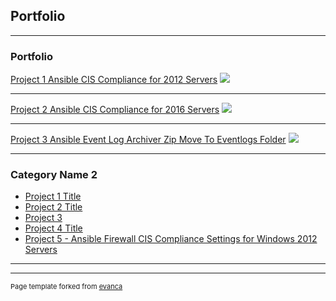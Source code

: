 ## Portfolio

---

### Portfolio 

[Project 1 Ansible CIS Compliance for 2012 Servers](https://github.com/rwilliam4444/ansible-collection-compliance-windows-2012)
<img src="images/dummy_thumbnail.jpg?raw=true"/>

---
[Project 2 Ansible CIS Compliance for 2016 Servers](https://github.com/rwilliam4444/ansible-collection-compliance-windows-2016)
<img src="images/dummy_thumbnail.jpg?raw=true"/>

---
[Project 3 Ansible Event Log Archiver Zip Move To Eventlogs Folder](https://github.com/rwilliam4444/ansible-role-event-log-archiver-zip-move-to-eventlogs-folder)
<img src="images/dummy_thumbnail.jpg?raw=true"/>

---

### Category Name 2

- [Project 1 Title](https://github.com/rwilliam4444/ansible-collection-compliance-windows-2012)
- [Project 2 Title](https://github.com/rwilliam4444/ansible-collection-compliance-windows-2016)
- [Project 3 ](https://github.com/rwilliam4444/ansible-role-event-log-archiver-zip-move-to-eventlogs-folder)
- [Project 4 Title](https://github.com/rwilliam4444/ansible-role-windows-event-log-manager)
- [Project 5 - Ansible Firewall CIS Compliance Settings for Windows 2012 Servers](https://github.com/rwilliam4444/ansible-role-compliance-windows-firewall-policy-2012)

---




---
<p style="font-size:11px">Page template forked from <a href="https://github.com/evanca/quick-portfolio">evanca</a></p>
<!-- Remove above link if you don't want to attibute -->
